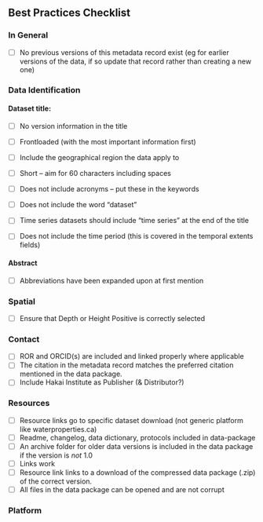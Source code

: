 


## Best Practices Checklist

### In General
- [ ] No previous versions of this metadata record exist (eg for earlier versions of the data, if so update that record rather than creating a new one)

### Data Identification

#### Dataset title:

- [ ] No version information in the title
- [ ] Frontloaded (with the most important information first) 
- [ ] Include the geographical region the data apply to 
- [ ] Short – aim for 60 characters including spaces 
- [ ] Does not include acronyms – put these in the keywords 
- [ ] Does not include the word “dataset” 
- [ ] Time series datasets should include “time series” at the end of the title 
- [ ] Does not include the time period (this is covered in the temporal extents fields)


#### Abstract

- [ ] Abbreviations have been expanded upon at first mention

### Spatial

- [ ] Ensure that Depth or Height Positive is correctly selected

### Contact

- [ ] ROR and ORCID(s) are included and linked properly where applicable
- [ ] The citation in the metadata record matches the preferred citation mentioned in the data package. 
- [ ] Include Hakai Institute as Publisher (& Distributor?)

### Resources

- [ ] Resource links go to specific dataset download (not generic platform like waterproperties.ca)
- [ ] Readme, changelog, data dictionary, protocols included in data-package
- [ ] An archive folder for older data versions is included in the data package if the version is _not_ 1.0
- [ ] Links work
- [ ] Resource link links to a download of the compressed data package (.zip) of the correct version.
- [ ] All files in the data package can be opened and are not corrupt

### Platform
